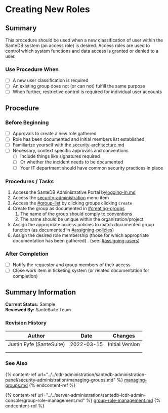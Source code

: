 # Creating New Roles

## Summary

This procedure should be used when a new classification of user within the SanteDB system (an access role) is desired. Access roles are used to control which system functions and data access is granted or denied to a user.

### Use Procedure When

* [ ] A new user classification is required
* [ ] An existing group does not (or can not) fulfill the same purpose
* [ ] When further, restrictive control is required for individual user accounts

## Procedure

### Before Beginning

* [ ] Approvals to create a new role gathered
* [ ] Role has been documented and initial members list established
* [ ] Familiarize yourself with the [security-architecture.md](../../../santedb/security-architecture.md "mention")
* [ ] Necessary, context specific approvals and conventions
  * [ ] Include things like signatures required
  * [ ] Or whether the incident needs to be documented
  * [ ] Your IT department should have common security practices in place

### Procedures / Tasks

1. Access the SanteDB Administrative Portal by[logging-in.md](../../cdr-administration/santedb-administration-panel/logging-in.md "mention")
2. Access the [security-administration](../../cdr-administration/santedb-administration-panel/security-administration/ "mention") menu item
3. Access the [#group-list](../../cdr-administration/santedb-administration-panel/security-administration/managing-groups.md#group-list "mention") by clicking groups clicking `Create`
4. Create the group as documented in [#creating-groups](../../cdr-administration/santedb-administration-panel/security-administration/managing-groups.md#creating-groups "mention")
   1. The name of the group should comply to conventions
   2. The name should be unique within the organization/project
5. Assign the appropriate access policies to match documented group function (as documented in [#assigning-policies](../../cdr-administration/santedb-administration-panel/security-administration/managing-groups.md#assigning-policies "mention"))
6. Assign the desired role membership (those for which appropriate documentation has been gathered) . (see: [#assigning-users](../../cdr-administration/santedb-administration-panel/security-administration/managing-groups.md#assigning-users "mention"))

### After Completion

* [ ] Notify the requestor and group members of their access&#x20;
* [ ] Close work item in ticketing system (or related documentation for completion)

## Summary Information

**Current Status:** Sample\
**Reviewed By:** SanteSuite Team

### **Revision History**

| Author                   | Date       | Changes         |
| ------------------------ | ---------- | --------------- |
| Justin Fyfe (SanteSuite) | 2022-03-15 | Initial Version |
|                          |            |                 |
|                          |            |                 |

### See Also

{% content-ref url="../../cdr-administration/santedb-administration-panel/security-administration/managing-groups.md" %}
[managing-groups.md](../../cdr-administration/santedb-administration-panel/security-administration/managing-groups.md)
{% endcontent-ref %}

{% content-ref url="../../server-administration/santedb-icdr-admin-console/group-role-management.md" %}
[group-role-management.md](../../server-administration/santedb-icdr-admin-console/group-role-management.md)
{% endcontent-ref %}


